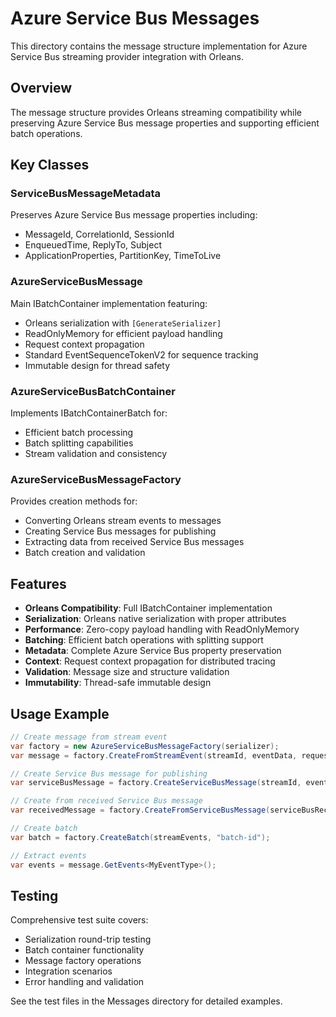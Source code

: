 # Azure Service Bus Messages

This directory contains the message structure implementation for Azure Service Bus streaming provider integration with Orleans.

## Overview

The message structure provides Orleans streaming compatibility while preserving Azure Service Bus message properties and supporting efficient batch operations.

## Key Classes

### ServiceBusMessageMetadata
Preserves Azure Service Bus message properties including:
- MessageId, CorrelationId, SessionId
- EnqueuedTime, ReplyTo, Subject
- ApplicationProperties, PartitionKey, TimeToLive

### AzureServiceBusMessage
Main IBatchContainer implementation featuring:
- Orleans serialization with `[GenerateSerializer]`
- ReadOnlyMemory<byte> for efficient payload handling
- Request context propagation
- Standard EventSequenceTokenV2 for sequence tracking
- Immutable design for thread safety

### AzureServiceBusBatchContainer
Implements IBatchContainerBatch for:
- Efficient batch processing
- Batch splitting capabilities
- Stream validation and consistency

### AzureServiceBusMessageFactory
Provides creation methods for:
- Converting Orleans stream events to messages
- Creating Service Bus messages for publishing
- Extracting data from received Service Bus messages
- Batch creation and validation

## Features

- **Orleans Compatibility**: Full IBatchContainer implementation
- **Serialization**: Orleans native serialization with proper attributes
- **Performance**: Zero-copy payload handling with ReadOnlyMemory<byte>
- **Batching**: Efficient batch operations with splitting support
- **Metadata**: Complete Azure Service Bus property preservation
- **Context**: Request context propagation for distributed tracing
- **Validation**: Message size and structure validation
- **Immutability**: Thread-safe immutable design

## Usage Example

```csharp
// Create message from stream event
var factory = new AzureServiceBusMessageFactory(serializer);
var message = factory.CreateFromStreamEvent(streamId, eventData, requestContext);

// Create Service Bus message for publishing
var serviceBusMessage = factory.CreateServiceBusMessage(streamId, eventData);

// Create from received Service Bus message
var receivedMessage = factory.CreateFromServiceBusMessage(serviceBusReceivedMessage, streamId);

// Create batch
var batch = factory.CreateBatch(streamEvents, "batch-id");

// Extract events
var events = message.GetEvents<MyEventType>();
```

## Testing

Comprehensive test suite covers:
- Serialization round-trip testing
- Batch container functionality
- Message factory operations
- Integration scenarios
- Error handling and validation

See the test files in the Messages directory for detailed examples.